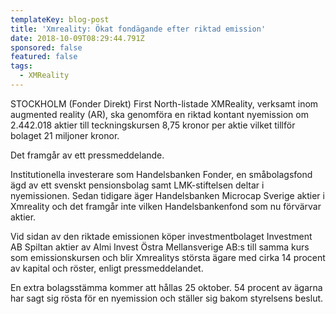 ```yaml
---
templateKey: blog-post
title: 'Xmreality: Ökat fondägande efter riktad emission'
date: 2018-10-09T08:29:44.791Z
sponsored: false
featured: false
tags:
  - XMReality
---
```

STOCKHOLM (Fonder Direkt) First North-listade XMReality, verksamt inom augmented reality (AR), ska genomföra en riktad kontant nyemission om 2.442.018 aktier till teckningskursen 8,75 kronor per aktie vilket tillför bolaget 21 miljoner kronor. 

Det framgår av ett pressmeddelande. 

Institutionella investerare som Handelsbanken Fonder, en småbolagsfond ägd av ett svenskt pensionsbolag samt LMK-stiftelsen deltar i nyemissionen. Sedan tidigare äger Handelsbanken Microcap Sverige aktier i Xmreality och det framgår inte vilken Handelsbankenfond som nu förvärvar aktier.

Vid sidan av den riktade emissionen köper investmentbolaget Investment AB Spiltan aktier av Almi Invest Östra Mellansverige AB:s till samma kurs som emissionskursen och blir Xmrealitys största ägare med cirka 14 procent av kapital och röster, enligt pressmeddelandet.

En extra bolagsstämma kommer att hållas 25 oktober. 54 procent av ägarna har sagt sig rösta för en nyemission och ställer sig bakom styrelsens beslut.
